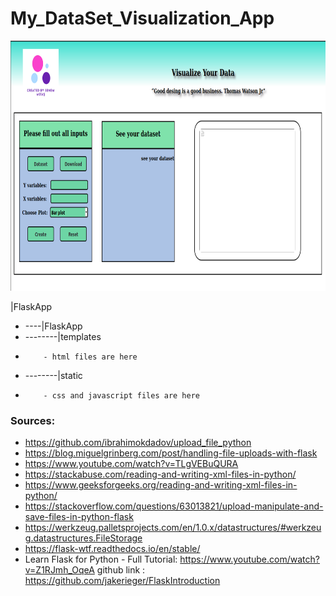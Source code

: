 # My_DataSet_Visualization_App

<img src="static/images/websitevisualization.png" alt="language_technology"	width="800" height="400" /> 


|FlaskApp
- ----|FlaskApp
- --------|templates
-         - html files are here
- --------|static
-         - css and javascript files are here

### Sources:
- https://github.com/ibrahimokdadov/upload_file_python
- https://blog.miguelgrinberg.com/post/handling-file-uploads-with-flask
- https://www.youtube.com/watch?v=TLgVEBuQURA
- https://stackabuse.com/reading-and-writing-xml-files-in-python/
- https://www.geeksforgeeks.org/reading-and-writing-xml-files-in-python/
- https://stackoverflow.com/questions/63013821/upload-manipulate-and-save-files-in-python-flask
- https://werkzeug.palletsprojects.com/en/1.0.x/datastructures/#werkzeug.datastructures.FileStorage
- https://flask-wtf.readthedocs.io/en/stable/
- Learn Flask for Python - Full Tutorial: https://www.youtube.com/watch?v=Z1RJmh_OqeA github link : https://github.com/jakerieger/FlaskIntroduction
